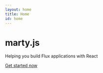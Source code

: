 ```yaml
---
layout: home
title: Home
id: home
---
```

<div class="bs-docs-masthead" id="content" role="main">
  <div class="container">
    <h1>marty.js</h1>
    <p class="lead">
      Helping you build Flux applications with React
    </p>
    <p class="lead">
      <a href="/guides/getting-started" class="btn btn-outline-inverse btn-lg">Get started now</a>
    </p>
  </div>
</div>
<!-- <div class="container bs-docs-marketing">
  <div class="row">
    <div class="col-sm-6">
      <h3>Flux</h3>
      <p>
        <a href="http://facebook.github.io/flux/docs/overview.html">Flux</a> is the application architecture that Facebook uses for building client-side web applications. marty.js gives you everything you need to quickly build a flux application.
      </p>
    </div>
    <div class="col-sm-6">
      <h3>Debugging</h3>
      <p>
        We have advanced developer tools that make it easy to under stand what your application is doing at all times.
      </p>
    </div>
  </div>
</div> -->